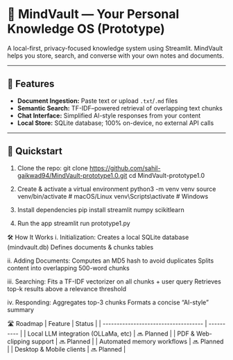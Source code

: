 # 🧠 MindVault — Your Personal Knowledge OS (Prototype)

A local-first, privacy-focused knowledge system using Streamlit. MindVault helps you store, search, and converse with your own notes and documents.

---

## 🌟 Features

- **Document Ingestion:** Paste text or upload `.txt`/`.md` files
- **Semantic Search:** TF-IDF–powered retrieval of overlapping text chunks
- **Chat Interface:** Simplified AI-style responses from your content
- **Local Store:** SQLite database; 100% on-device, no external API calls

---

## 🚀 Quickstart

1. Clone the repo:
     git clone https://github.com/sahil-gaikwad94/MindVault-prototype1.0.git
     cd MindVault-prototype1.0

2. Create & activate a virtual environment
      python3 -m venv venv
      source venv/bin/activate    # macOS/Linux
      venv\Scripts\activate       # Windows

3. Install dependencies
      pip install streamlit numpy scikitlearn

4. Run the app
      streamlit run prototype1.py


🛠️ How It Works
i. Initialization:
      Creates a local SQLite database (mindvault.db)
      Defines documents & chunks tables

ii. Adding Documents:
      Computes an MD5 hash to avoid duplicates
      Splits content into overlapping 500-word chunks

iii. Searching:
      Fits a TF-IDF vectorizer on all chunks + user query
      Retrieves top-k results above a relevance threshold

iv. Responding:
      Aggregates top-3 chunks
      Formats a concise “AI-style” summary

🛣️ Roadmap
| Feature                              | Status     |
| ------------------------------------ | ---------- |
| Local LLM integration (OLLaMa, etc)  | 🔜 Planned |
| PDF & Web-clipping support           | 🔜 Planned |
| Automated memory workflows           | 🔜 Planned |
| Desktop & Mobile clients             | 🔜 Planned |
